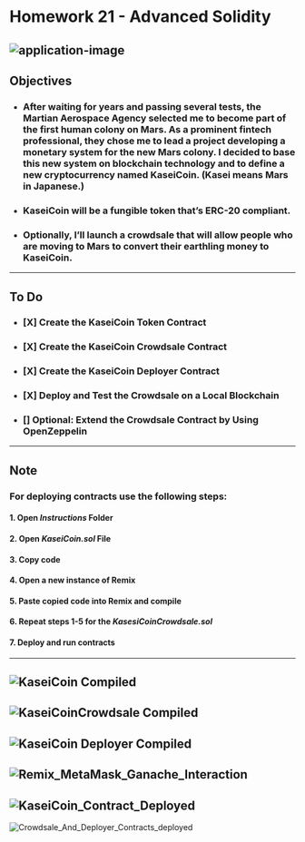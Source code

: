 # Homework 21 - Advanced Solidity
![application-image](https://user-images.githubusercontent.com/95944553/167314558-cd77f3de-3c61-4b9c-b3c1-6a9b8866036e.png)
---
## Objectives
- ### After waiting for years and passing several tests, the Martian Aerospace Agency selected me to become part of the first human colony on Mars. As a prominent fintech professional, they chose me to lead a project developing a monetary system for the new Mars colony. I decided to base this new system on blockchain technology and to define a new cryptocurrency named **KaseiCoin**. (Kasei means Mars in Japanese.)

- ### **KaseiCoin** will be a fungible token that’s ERC-20 compliant.

- ### Optionally, I’ll launch a crowdsale that will allow people who are moving to Mars to convert their earthling money to **KaseiCoin**.

---

## To Do
- ### [X] Create the KaseiCoin Token Contract

- ### [X] Create the KaseiCoin Crowdsale Contract

- ### [X] Create the KaseiCoin Deployer Contract

- ### [X] Deploy and Test the Crowdsale on a Local Blockchain

- ### [] Optional: Extend the Crowdsale Contract by Using OpenZeppelin

---

## Note
### **For deploying contracts use the following steps:**
#### 1. Open *Instructions* Folder
#### 2. Open *KaseiCoin.sol* File
#### 3. Copy code
#### 4. Open a new instance of Remix
#### 5. Paste copied code into Remix and compile
#### 6. Repeat steps 1-5 for the *KasesiCoinCrowdsale.sol*
#### 7. Deploy and run contracts

---
![KaseiCoin Compiled](https://user-images.githubusercontent.com/95944553/169193388-16347a6d-7a9d-45ff-9254-e3c0527fa6e1.png)
---
![KaseiCoinCrowdsale Compiled](https://user-images.githubusercontent.com/95944553/169193459-86f2cea7-9d40-4c56-876a-b36c284b21a8.png)
---
![KaseiCoin Deployer Compiled](https://user-images.githubusercontent.com/95944553/169193478-25ade10d-9342-4fc7-88b0-b4336c771b3f.png)
---
![Remix_MetaMask_Ganache_Interaction](https://user-images.githubusercontent.com/95944553/169193557-f0e1f29a-406f-4dd3-a606-d112671fa12b.png)
---
![KaseiCoin_Contract_Deployed](https://user-images.githubusercontent.com/95944553/169193494-69670e9f-7660-43f8-8e22-42ecc6e9a556.png)
---
![Crowdsale_And_Deployer_Contracts_deployed](https://user-images.githubusercontent.com/95944553/169193623-05050fc7-7404-42e7-a78a-4509ef4d0ccd.png)
